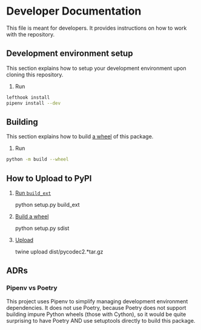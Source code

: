 # Developer Documentation

This file is meant for developers. It provides instructions on how to
work with the repository.

## Development environment setup

This section explains how to setup your development environment upon cloning
this repository.

1. Run

```bash
lefthook install
pipenv install --dev
```

## Building

This section explains how to build
[a wheel](https://realpython.com/python-wheels/) of this package.

1. Run

```bash
python -m build --wheel
```

## How to Upload to PyPI

1. [Run `build_ext`](https://stackoverflow.com/a/4515279/915552)

   python setup.py build_ext

2. [Build a wheel](https://packaging.python.org/guides/distributing-packages-using-setuptools/#pure-python-wheels)

   python setup.py sdist

3. [Upload](https://packaging.python.org/guides/distributing-packages-using-setuptools/#uploading-your-project-to-pypi)

   twine upload dist/pycodec2.*tar.gz

## ADRs

### Pipenv vs Poetry

This project uses Pipenv to simplify managing development environment
dependencies. It does not use Poetry, because Poetry does not support building
impure Python wheels (those with Cython), so it would be quite surprising to
have Poetry AND use setuptools directly to build this package.
